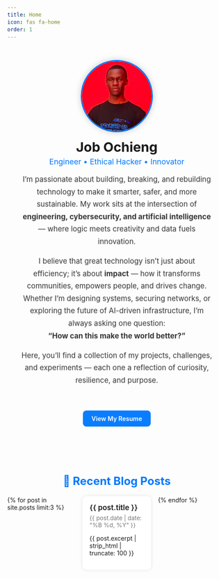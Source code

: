 ```yaml
---
title: Home
icon: fas fa-home
order: 1
---
```


<style>
/* ===== Home Page Styling (Light + Dark Mode) ===== */

.home-container {
  display: flex;
  flex-direction: column;
  align-items: center;
  text-align: center;
  padding: 2rem;
  animation: fadeIn 1.2s ease-in-out;
}

@keyframes fadeIn {
  0% {
    opacity: 0;
    transform: translateY(20px);
  }
  100% {
    opacity: 1;
    transform: translateY(0);
  }
}

/* Profile Photo */
.home-photo {
  width: 160px;
  height: 160px;
  border-radius: 50%;
  object-fit: cover;
  margin-bottom: 1rem;
  box-shadow: 0 0 15px rgba(0,0,0,0.2);
  border: 3px solid #0078ff;
  animation: fadeIn 1.5s ease-in-out;
}

[data-theme="dark"] .home-photo {
  border: 3px solid #4fc3f7;
}

/* Name */
.home-name {
  font-size: 1.9rem;
  font-weight: 700;
  margin-bottom: 0.3rem;
  animation: fadeIn 1.8s ease-in-out;
}

/* Tagline */
.home-tagline {
  font-size: 1.1rem;
  color: #0078ff;
  margin-bottom: 1rem;
  animation: fadeIn 2s ease-in-out;
}

[data-theme="dark"] .home-tagline {
  color: #4fc3f7;
}

/* About section */
.home-about {
  max-width: 720px;
  font-size: 1.05rem;
  line-height: 1.7;
  color: #333;
  animation: fadeIn 2.2s ease-in-out;
}

[data-theme="dark"] .home-about {
  color: #e0e0e0;
}

/* Resume button */
.resume-btn {
  display: inline-block;
  background: #0078ff;
  color: white;
  padding: 10px 20px;
  border-radius: 8px;
  text-decoration: none;
  font-weight: 600;
  margin-top: 1.5rem;
  transition: all 0.3s ease;
  animation: fadeIn 2.4s ease-in-out;
}

.resume-btn:hover {
  background: #005fcc;
  transform: scale(1.05);
}

/* ===== Recent Blog Section ===== */
.recent-posts {
  margin-top: 4rem;
  width: 100%;
  max-width: 900px;
  text-align: left;
}

.recent-posts h2 {
  font-size: 1.6rem;
  margin-bottom: 1.2rem;
  text-align: center;
  color: #0078ff;
}

[data-theme="dark"] .recent-posts h2 {
  color: #4fc3f7;
}

.post-list {
  display: grid;
  grid-template-columns: 1fr;
  gap: 1rem;
}

@media (min-width: 700px) {
  .post-list {
    grid-template-columns: repeat(3, 1fr);
  }
}

.post-item {
  background: rgba(255,255,255,0.85);
  padding: 1rem;
  border-radius: 10px;
  box-shadow: 0 0 8px rgba(0,0,0,0.1);
  transition: transform 0.2s ease;
}

[data-theme="dark"] .post-item {
  background: rgba(25,25,25,0.9);
  box-shadow: 0 0 8px rgba(255,255,255,0.05);
}

.post-item:hover {
  transform: translateY(-5px);
}

.post-item a {
  text-decoration: none;
  color: inherit;
}

.post-title {
  font-weight: 600;
  font-size: 1.05rem;
  margin-bottom: 0.4rem;
}

.post-date {
  font-size: 0.85rem;
  color: #777;
}
</style>

<div class="home-container">

<img src="/assets/jobprofile.png" alt="Profile photo" class="home-photo">

<div class="home-name">Job Ochieng</div>

<div class="home-tagline">Engineer • Ethical Hacker • Innovator</div>

<div class="home-about">
I’m passionate about building, breaking, and rebuilding technology to make it smarter, safer, and more sustainable.  
My work sits at the intersection of <strong>engineering, cybersecurity, and artificial intelligence</strong> — where logic meets creativity and data fuels innovation.  

I believe that great technology isn’t just about efficiency; it’s about <strong>impact</strong> — how it transforms communities, empowers people, and drives change.  
Whether I’m designing systems, securing networks, or exploring the future of AI-driven infrastructure, I’m always asking one question:  
<strong>“How can this make the world better?”</strong>

Here, you’ll find a collection of my projects, challenges, and experiments — each one a reflection of curiosity, resilience, and purpose.
</div>

<a href="/tabs/resume/" class="resume-btn">View My Resume</a>

</div>

<!-- ===== Recent Blog Posts Section ===== -->
<div class="recent-posts">
  <h2>📰 Recent Blog Posts</h2>
  <div class="post-list">
    {% for post in site.posts limit:3 %}
    <div class="post-item">
      <a href="{{ post.url }}">
        <div class="post-title">{{ post.title }}</div>
        <div class="post-date">{{ post.date | date: "%B %d, %Y" }}</div>
        <p>{{ post.excerpt | strip_html | truncate: 100 }}</p>
      </a>
    </div>
    {% endfor %}
  </div>
</div>

